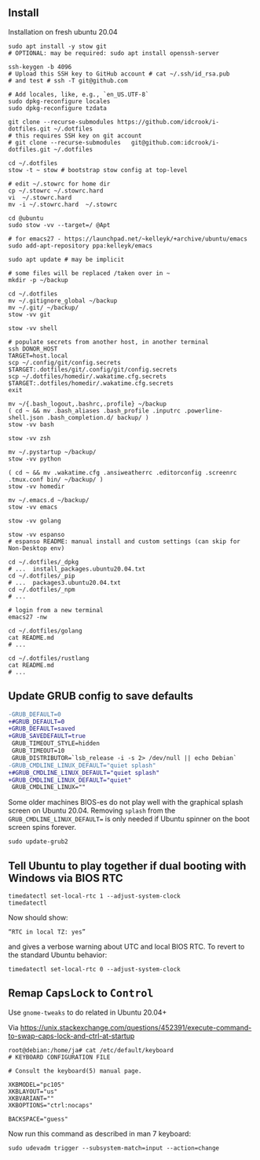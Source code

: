 Install
-------

Installation on fresh ubuntu 20.04

```shell
sudo apt install -y stow git
# OPTIONAL: may be required: sudo apt install openssh-server

ssh-keygen -b 4096
# Upload this SSH key to GitHub account # cat ~/.ssh/id_rsa.pub
# and test # ssh -T git@github.com

# Add locales, like, e.g., `en_US.UTF-8`
sudo dpkg-reconfigure locales
sudo dpkg-reconfigure tzdata

git clone --recurse-submodules https://github.com/idcrook/i-dotfiles.git ~/.dotfiles
# this requires SSH key on git account
# git clone --recurse-submodules   git@github.com:idcrook/i-dotfiles.git ~/.dotfiles

cd ~/.dotfiles
stow -t ~ stow # bootstrap stow config at top-level

# edit ~/.stowrc for home dir
cp ~/.stowrc ~/.stowrc.hard
vi  ~/.stowrc.hard
mv -i ~/.stowrc.hard  ~/.stowrc

cd @ubuntu
sudo stow -vv --target=/ @Apt

# for emacs27 - https://launchpad.net/~kelleyk/+archive/ubuntu/emacs
sudo add-apt-repository ppa:kelleyk/emacs

sudo apt update # may be implicit

# some files will be replaced /taken over in ~
mkdir -p ~/backup

cd ~/.dotfiles
mv ~/.gitignore_global ~/backup
mv ~/.git/ ~/backup/
stow -vv git

stow -vv shell

# populate secrets from another host, in another terminal
ssh DONOR_HOST
TARGET=host.local
scp ~/.config/git/config.secrets  $TARGET:.dotfiles/git/.config/git/config.secrets
scp ~/.dotfiles/homedir/.wakatime.cfg.secrets $TARGET:.dotfiles/homedir/.wakatime.cfg.secrets
exit

mv ~/{.bash_logout,.bashrc,.profile} ~/backup
( cd ~ && mv .bash_aliases .bash_profile .inputrc .powerline-shell.json .bash_completion.d/ backup/ )
stow -vv bash

stow -vv zsh

mv ~/.pystartup ~/backup/
stow -vv python

( cd ~ && mv .wakatime.cfg .ansiweatherrc .editorconfig .screenrc .tmux.conf bin/ ~/backup/ )
stow -vv homedir

mv ~/.emacs.d ~/backup/
stow -vv emacs

stow -vv golang

stow -vv espanso
# espanso README: manual install and custom settings (can skip for Non-Desktop env)

cd ~/.dotfiles/_dpkg
# ...  install_packages.ubuntu20.04.txt
cd ~/.dotfiles/_pip
# ...  packages3.ubuntu20.04.txt
cd ~/.dotfiles/_npm
# ...

# login from a new terminal
emacs27 -nw

cd ~/.dotfiles/golang
cat README.md
# ...

cd ~/.dotfiles/rustlang
cat README.md
# ...
```

Update GRUB config to save defaults
-----------------------------------

```diff
-GRUB_DEFAULT=0
+#GRUB_DEFAULT=0
+GRUB_DEFAULT=saved
+GRUB_SAVEDEFAULT=true
 GRUB_TIMEOUT_STYLE=hidden
 GRUB_TIMEOUT=10
 GRUB_DISTRIBUTOR=`lsb_release -i -s 2> /dev/null || echo Debian`
-GRUB_CMDLINE_LINUX_DEFAULT="quiet splash"
+#GRUB_CMDLINE_LINUX_DEFAULT="quiet splash"
+GRUB_CMDLINE_LINUX_DEFAULT="quiet"
 GRUB_CMDLINE_LINUX=""
```

Some older machines BIOS-es do not play well with the graphical splash screen on Ubuntu 20.04. Removing `splash` from the `GRUB_CMDLINE_LINUX_DEFAULT=` is only needed if Ubuntu spinner on the boot screen spins forever.

```shell
sudo update-grub2
```

Tell Ubuntu to play together if dual booting with Windows via BIOS RTC
----------------------------------------------------------------------

```shell
timedatectl set-local-rtc 1 --adjust-system-clock
timedatectl
```

Now should show:

```
“RTC in local TZ: yes”
```

and gives a verbose warning about UTC and local BIOS RTC. To revert to the standard Ubuntu behavior:

```
timedatectl set-local-rtc 0 --adjust-system-clock
```

Remap <kbd>CapsLock</kbd> to <kbd>Control</kbd>
-----------------------------------------------

Use `gnome-tweaks` to do related in Ubuntu 20.04+

Via https://unix.stackexchange.com/questions/452391/execute-command-to-swap-caps-lock-and-ctrl-at-startup

```
root@debian:/home/ja# cat /etc/default/keyboard
# KEYBOARD CONFIGURATION FILE

# Consult the keyboard(5) manual page.

XKBMODEL="pc105"
XKBLAYOUT="us"
XKBVARIANT=""
XKBOPTIONS="ctrl:nocaps"

BACKSPACE="guess"
```

Now run this command as described in man 7 keyboard:

```
sudo udevadm trigger --subsystem-match=input --action=change
```
